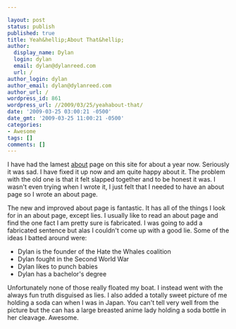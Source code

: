 ```yaml
---

layout: post
status: publish
published: true
title: Yeah&hellip;About That&hellip;
author:
  display_name: Dylan
  login: dylan
  email: dylan@dylanreed.com
  url: /
author_login: dylan
author_email: dylan@dylanreed.com
author_url: /
wordpress_id: 861
wordpress_url: //2009/03/25/yeahabout-that/
date: '2009-03-25 03:00:21 -0500'
date_gmt: '2009-03-25 11:00:21 -0500'
categories:
- Awesome
tags: []
comments: []
---
```


I have had the lamest [about][1] page on this site for about a year now. Seriously it was sad. I have fixed it up now and am quite happy about it. The problem with the old one is that it felt slapped together and to be honest it was. I wasn't even trying when I wrote it, I just felt that I needed to have an about page so I wrote an about page. 

   [1]: /about/

The new and improved about page is fantastic. It has all of the things I look for in an about page, except lies. I usually like to read an about page and find the one fact I am pretty sure is fabricated. I was going to add a fabricated sentence but alas I couldn't come up with a good lie. Some of the ideas I batted around were: 

  * Dylan is the founder of the Hate the Whales coalition 
  * Dylan fought in the Second World War 
  * Dylan likes to punch babies 
  * Dylan has a bachelor's degree 

Unfortunately none of those really floated my boat. I instead went with the always fun truth disguised as lies. I also added a totally sweet picture of me holding a soda can when I was in Japan. You can't tell very well from the picture but the can has a large breasted anime lady holding a soda bottle in her cleavage. Awesome. 
